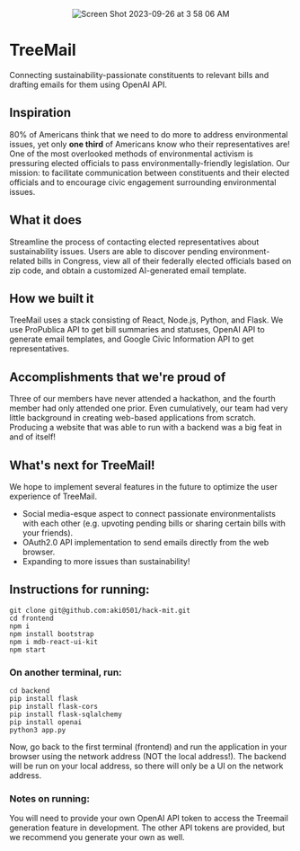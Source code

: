 <p align="center"> <img alt="Screen Shot 2023-09-26 at 3 58 06 AM" src="https://github.com/aki0501/hack-mit/assets/71607240/8b4063f6-98e6-412b-87f2-1f089607172b" align="center"> </p>

# TreeMail
Connecting sustainability-passionate constituents to relevant bills and drafting emails for them using OpenAI API.

## Inspiration
80% of Americans think that we need to do more to address environmental issues, yet only **one third** 
of Americans know who their representatives are! One of the most overlooked methods of environmental activism is pressuring elected officials to pass environmentally-friendly legislation. Our mission: to facilitate communication between constituents and their elected officials and to encourage civic engagement surrounding environmental issues.

## What it does
Streamline the process of contacting elected representatives about sustainability issues. Users are able to discover pending environment-related bills in Congress, view all of their federally elected officials based on zip code, and obtain a customized AI-generated email template.

## How we built it
TreeMail uses a stack consisting of React, Node.js, Python, and Flask. We use ProPublica API to get bill summaries and statuses, OpenAI API to generate email templates, and Google Civic Information API to get representatives.

## Accomplishments that we're proud of
Three of our members have never attended a hackathon, and the fourth member had only attended one prior. Even cumulatively, our team had very little background in creating web-based applications from scratch. Producing a website that was able to run with a backend was a big feat in and of itself!

## What's next for TreeMail!
We hope to implement several features in the future to optimize the user experience of TreeMail. 
 - Social media-esque aspect to connect passionate environmentalists with each other (e.g. upvoting pending bills or sharing certain bills with your friends).
 - OAuth2.0 API implementation to send emails directly from the web browser.
 - Expanding to more issues than sustainability!


## Instructions for running:
```
git clone git@github.com:aki0501/hack-mit.git
cd frontend
npm i
npm install bootstrap
npm i mdb-react-ui-kit
npm start

```

### On another terminal, run:
```
cd backend
pip install flask
pip install flask-cors
pip install flask-sqlalchemy
pip install openai
python3 app.py
```

Now, go back to the first terminal (frontend) and run the application in your browser using the network address (NOT the local address!). The backend will be run on your local address, so there will only be a UI on the network address.

### Notes on running:

You will need to provide your own OpenAI API token to access the Treemail generation feature in development. The other API tokens are provided, but we recommend you generate your own as well.
